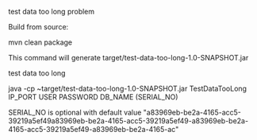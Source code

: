 test data too long problem



Build from source:

mvn clean package

This command will generate target/test-data-too-long-1.0-SNAPSHOT.jar


test data too long

java  -cp ~target/test-data-too-long-1.0-SNAPSHOT.jar TestDataTooLong IP_PORT USER PASSWORD  DB_NAME (SERIAL_NO)

SERIAL_NO is  optional with default value "a83969eb-be2a-4165-acc5-39219a5ef49a83969eb-be2a-4165-acc5-39219a5ef49-a83969eb-be2a-4165-acc5-39219a5ef49-a83969eb-be2a-4165-ac" 


